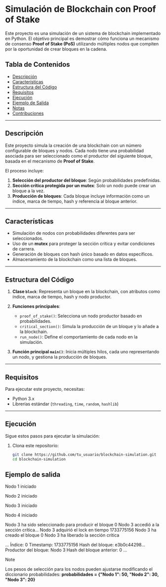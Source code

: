 # Simulación de Blockchain con Proof of Stake

Este proyecto es una simulación de un sistema de blockchain implementado en Python. El objetivo principal es demostrar cómo funciona un mecanismo de consenso **Proof of Stake (PoS)** utilizando múltiples nodos que compiten por la oportunidad de crear bloques en la cadena.

## Tabla de Contenidos

- [Descripción](#descripción)
- [Características](#características)
- [Estructura del Código](#estructura-del-código)
- [Requisitos](#requisitos)
- [Ejecución](#ejecución)
- [Ejemplo de Salida](#ejemplo-de-salida)
- [Notas](#notas)
- [Contribuciones](#contribuciones)

---

## Descripción

Este proyecto simula la creación de una blockchain con un número configurable de bloques y nodos. Cada nodo tiene una probabilidad asociada para ser seleccionado como el productor del siguiente bloque, basada en el mecanismo de **Proof of Stake**.

El proceso incluye:
1. **Selección del productor del bloque**: Según probabilidades predefinidas.
2. **Sección crítica protegida por un mutex**: Solo un nodo puede crear un bloque a la vez.
3. **Producción de bloques**: Cada bloque incluye información como un índice, marca de tiempo, hash y referencia al bloque anterior.

---

## Características

- Simulación de nodos con probabilidades diferentes para ser seleccionados.
- Uso de un **mutex** para proteger la sección crítica y evitar condiciones de carrera.
- Generación de bloques con hash único basado en datos específicos.
- Almacenamiento de la blockchain como una lista de bloques.

---

## Estructura del Código

1. **Clase `block`**:
   Representa un bloque en la blockchain, con atributos como índice, marca de tiempo, hash y nodo productor.

2. **Funciones principales**:
   - `proof_of_stake()`: Selecciona un nodo productor basado en probabilidades.
   - `critical_section()`: Simula la producción de un bloque y lo añade a la blockchain.
   - `run_node()`: Define el comportamiento de cada nodo en la simulación.

3. **Función principal `main()`**:
   Inicia múltiples hilos, cada uno representando un nodo, y gestiona la producción de bloques.

---

## Requisitos

Para ejecutar este proyecto, necesitas:
- Python 3.x
- Librerías estándar (`threading`, `time`, `random`, `hashlib`)

---

## Ejecución

Sigue estos pasos para ejecutar la simulación:

1. Clona este repositorio:
   ```bash
   git clone https://github.com/tu_usuario/blockchain-simulation.git
   cd blockchain-simulation

## Ejemplo de salida 
Nodo 1 iniciado

Nodo 2 iniciado

Nodo 3 iniciado

Nodo 4 iniciado

Nodo 3 ha sido seleccionado para producir el bloque 0
Nodo 3 accedió a la sección crítica...
Nodo 3 adquirió el lock en tiempo 1733775156
Nodo 3 ha creado el bloque 0
Nodo 3 ha liberado la sección crítica

...
Índice: 0
Timestamp: 1733775156
Hash del bloque: e3b0c44298...
Productor del bloque: Nodo 3
Hash del bloque anterior: 0
...

> [!NOTE]
> Los pesos de selección para los nodos pueden ajustarse modificando el diccionario probabilidades:
> **probabilidades = {"Nodo 1": 50, "Nodo 2": 30, "Nodo 3": 20}**
